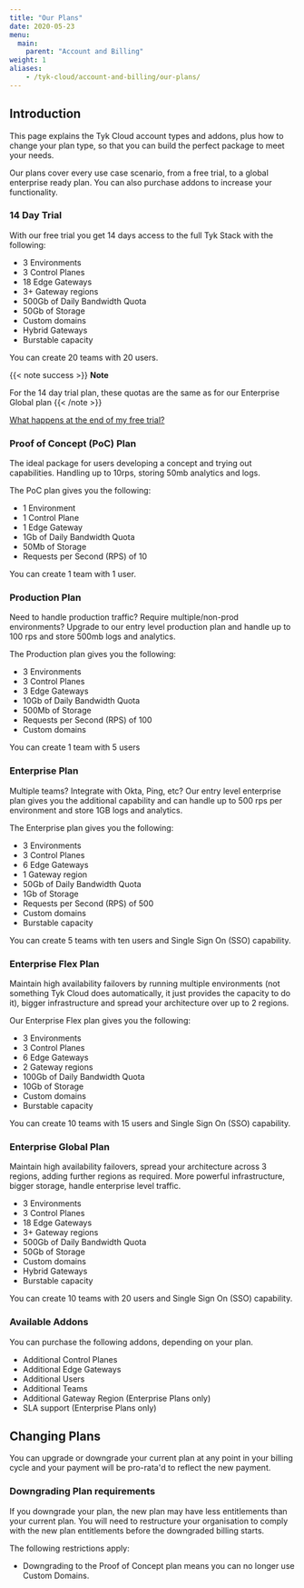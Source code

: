 ```yaml
---
title: "Our Plans"
date: 2020-05-23
menu:
  main:
    parent: "Account and Billing"
weight: 1
aliases:
    - /tyk-cloud/account-and-billing/our-plans/
---
```



## Introduction

This page explains the Tyk Cloud account types and addons, plus how to change your plan type, so that you can build the perfect package to meet your needs. 

Our plans cover every use case scenario, from a free trial, to a global enterprise ready plan. You can also purchase addons to increase your functionality.

### 14 Day Trial

With our free trial you get 14 days access to the full Tyk Stack with the following:

* 3 Environments
* 3 Control Planes
* 18 Edge Gateways
* 3+ Gateway regions
* 500Gb of Daily Bandwidth Quota
* 50Gb of Storage
* Custom domains
* Hybrid Gateways
* Burstable capacity

You can create 20 teams with 20 users.

{{< note success >}}
**Note**
  
For the 14 day trial plan, these quotas are the same as for our Enterprise Global plan
{{< /note >}}

[What happens at the end of my free trial?](/tyk-cloud/account-billing/upgrade-free-trial/)

### Proof of Concept (PoC) Plan

The ideal package for users developing a concept and trying out capabilities. Handling up to 10rps, storing 50mb analytics and logs.

The PoC plan gives you the following:

* 1 Environment
* 1 Control Plane
* 1 Edge Gateway
* 1Gb of Daily Bandwidth Quota
* 50Mb of Storage
* Requests per Second (RPS) of 10

You can create 1 team with 1 user.

### Production Plan

Need to handle production traffic? Require multiple/non-prod environments? Upgrade to our entry level production plan and handle up to 100 rps and store 500mb logs and analytics.

The Production plan gives you the following:

* 3 Environments
* 3 Control Planes
* 3 Edge Gateways
* 10Gb of Daily Bandwidth Quota
* 500Mb of Storage
* Requests per Second (RPS) of 100
* Custom domains

You can create 1 team with 5 users

### Enterprise Plan

Multiple teams? Integrate with Okta, Ping, etc? Our entry level enterprise plan gives you the additional capability and can handle up to 500 rps per environment and store 1GB logs and analytics.

The Enterprise plan gives you the following:

* 3 Environments
* 3 Control Planes
* 6 Edge Gateways
* 1 Gateway region
* 50Gb of Daily Bandwidth Quota
* 1Gb of Storage
* Requests per Second (RPS) of 500
* Custom domains
* Burstable capacity

You can create 5 teams with ten users and Single Sign On (SSO) capability.

### Enterprise Flex Plan

Maintain high availability failovers by running multiple environments (not something Tyk Cloud does automatically, it just provides the capacity to do it), bigger infrastructure and spread your architecture over up to 2 regions. 

Our Enterprise Flex plan gives you the following:

* 3 Environments
* 3 Control Planes
* 6 Edge Gateways
* 2 Gateway regions
* 100Gb of Daily Bandwidth Quota
* 10Gb of Storage
* Custom domains
* Burstable capacity

You can create 10 teams with 15 users and Single Sign On (SSO) capability.

### Enterprise Global Plan

Maintain high availability failovers, spread your architecture across 3 regions, adding further regions as required. More powerful infrastructure, bigger storage, handle enterprise level traffic. 

* 3 Environments
* 3 Control Planes
* 18 Edge Gateways
* 3+ Gateway regions
* 500Gb of Daily Bandwidth Quota
* 50Gb of Storage
* Custom domains
* Hybrid Gateways
* Burstable capacity

You can create 10 teams with 20 users and Single Sign On (SSO) capability.

### Available Addons

You can purchase the following addons, depending on your plan. 

* Additional Control Planes
* Additional Edge Gateways
* Additional Users
* Additional Teams
* Additional Gateway Region (Enterprise Plans only)
* SLA support (Enterprise Plans only)

## Changing Plans

You can upgrade or downgrade your current plan at any point in your billing cycle and your payment will be pro-rata'd to reflect the new payment.

### Downgrading Plan requirements

If you downgrade your plan, the new plan may have less entitlements than your current plan. You will need to restructure your organisation to comply with the new plan entitlements before the downgraded billing starts.

The following restrictions apply:

* Downgrading to the Proof of Concept plan means you can no longer use Custom Domains.